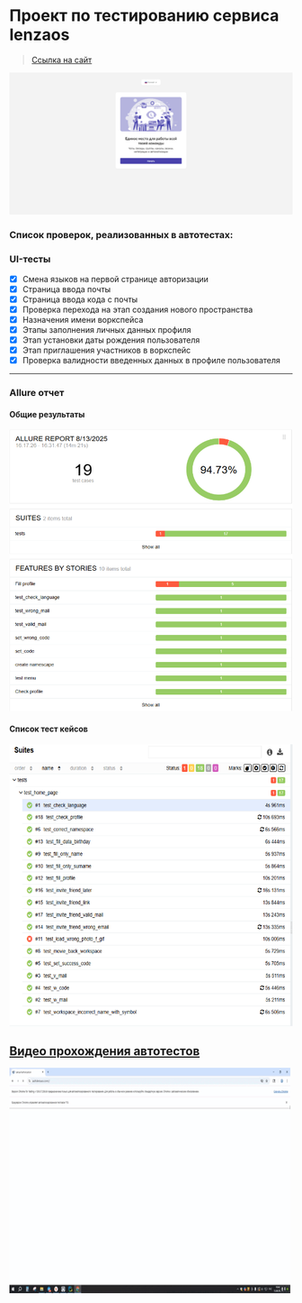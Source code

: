 <h1> Проект по тестированию сервиса lenzaos</h1>

> <a target="_blank" href="https://auth.lenzaos.com/">Ссылка на сайт</a>

![This is an image](pages/lenzaos.png)

<h3> Список проверок, реализованных в автотестах:</h3>

### UI-тесты

- [x] Смена языков на первой странице авторизации
- [x] Страница ввода почты
- [x] Страница ввода кода с почты
- [x] Проверка перехода на этап создания нового пространства
- [x] Назначения имени воркспейса
- [x] Этапы заполнения личных данных профиля
- [x] Этап установки даты рождения пользователя
- [x] Этап приглашения участников в воркспейс
- [x] Проверка валидности введенных данных в профиле пользователя

----

### Allure отчет

#### Общие результаты

<img alt="This is an image" height="500" src="pages/allure1.png" width="700"/>

#### Список тест кейсов

<img alt="This is an image" height="500" src="pages/allure3.png" width="700"/>

## [Видео прохождения автотестов](pages/allure.gif)

<img alt="This is an gif" height="400" src="pages/allure.gif" width="500"/>
